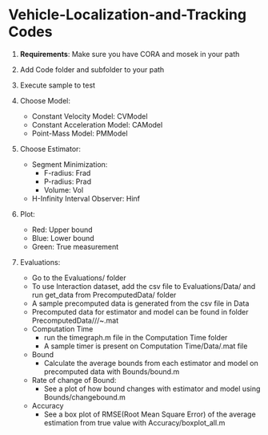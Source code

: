 # Vehicle-Localization-and-Tracking Codes

1. **Requirements**: Make sure you have CORA and mosek in your path 
2. Add Code folder and subfolder to your path
3. Execute sample to test
4. Choose Model:
	- Constant Velocity Model: CVModel
	- Constant Acceleration Model: CAModel
	- Point-Mass Model: PMModel
5. Choose Estimator:
	- Segment Minimization:
		- F-radius: Frad
		- P-radius: Prad
		- Volume: Vol
	- H-Infinity Interval Observer: Hinf
6. Plot:
	- Red: Upper bound
  	- Blue: Lower bound
  	- Green: True measurement

7. Evaluations:
	- Go to the Evaluations/ folder
	- To use Interaction dataset, add the csv file to Evaluations/Data/ and run get_data from PrecomputedData/ folder
	- A sample precomputed data is generated from the csv file in Data
	- Precomputed data for estimator and model can be found in folder PrecomputedData/<estimator>/<model>/~.mat
	
	* Computation Time
		- run the timegraph.m file in the Computation Time folder
		- A sample timer is present on Computation Time/Data/<estimator>.mat file
	* Bound
		- Calculate the average bounds from each estimator and model on precomputed data with Bounds/bound.m
	* Rate of change of Bound:
		- See a plot of how bound changes with estimator and model using Bounds/changebound.m
	* Accuracy
		- See a box plot of RMSE(Root Mean Square Error) of the average estimation from true value with Accuracy/boxplot_all.m




		
